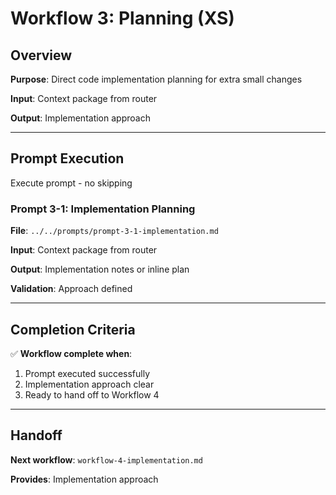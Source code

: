 # Workflow 3: Planning (XS)

## Overview

**Purpose**: Direct code implementation planning for extra small changes

**Input**: Context package from router

**Output**: Implementation approach

---

## Prompt Execution

Execute prompt - no skipping

### Prompt 3-1: Implementation Planning

**File**: `../../prompts/prompt-3-1-implementation.md`

**Input**: Context package from router

**Output**: Implementation notes or inline plan

**Validation**: Approach defined

---

## Completion Criteria

✅ **Workflow complete when**:

1. Prompt executed successfully
2. Implementation approach clear
3. Ready to hand off to Workflow 4

---

## Handoff

**Next workflow**: `workflow-4-implementation.md`

**Provides**: Implementation approach
